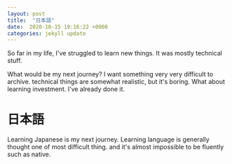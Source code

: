 ```yaml
---
layout: post
title:  "日本語"
date:  2020-10-15 19:16:22 +0900 
categories: jekyll update
---
```


So far in my life, I've struggled to learn new things. It was mostly technical stuff.

What would be my next journey? I want something very very difficult to archive. technical things are somewhat realistic, but it's boring.
What about learning investment. I've already done it.

# 日本語

Learning Japanese is my next journey. Learning language is generally thought one of most difficult thing. and it's almost impossible to be fluently such as native.

